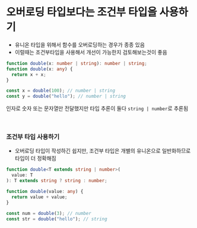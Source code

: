 # 오버로딩 타입보다는 조건부 타입을 사용하기

- 유니온 타입을 위해서 함수를 오버로딩하는 경우가 종종 있음
- 이럴때는 조건부타입을 사용해서 개선이 가능한지 검토해보는것이 좋음

```ts
function double(x: number | string): number | string;
function double(x: any) {
  return x + x;
}

const x = double(100); // number | string
const y = double("hello"); // number | string
```

인자로 숫자 또는 문자열만 전달했지만 타입 추론이 둘다 `string | number`로 추론됨

<br/>

### 조건부 타입 사용하기

- 오버로딩 타입이 작성하긴 쉽지만, 조건부 타입은 개별의 유니온으로 일반화하므로 타입이 더 정확해짐

```ts
function double<T extends string | number>(
  value: T
): T extends string ? string : number;

function double(value: any) {
  return value + value;
}

const num = double(3); // number
const str = double("hello"); // string
```
